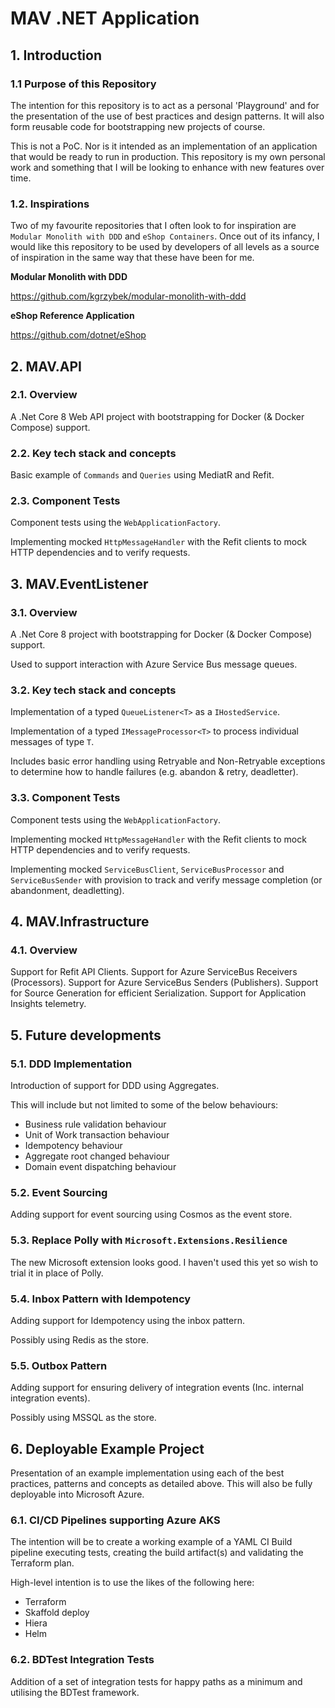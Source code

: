 # MAV .NET Application

## 1. Introduction

### 1.1 Purpose of this Repository

The intention for this repository is to act as a personal 'Playground' and for the presentation of the use of best practices and design patterns. It will also form reusable code for bootstrapping new projects of course.

This is not a PoC. Nor is it intended as an implementation of an application that would be ready to run in production. This repository is my own personal work and something that I will be looking to enhance with new features over time.

### 1.2. Inspirations

Two of my favourite repositories that I often look to for inspiration are `Modular Monolith with DDD` and `eShop Containers`. Once out of its infancy, I would like this repository to be used by developers of all levels as a source of inspiration in the same way that these have been for me.

**Modular Monolith with DDD**

https://github.com/kgrzybek/modular-monolith-with-ddd

**eShop Reference Application**

https://github.com/dotnet/eShop

## 2. MAV.API

### 2.1. Overview

A .Net Core 8 Web API project with bootstrapping for Docker (& Docker Compose) support.

### 2.2. Key tech stack and concepts

Basic example of `Commands` and `Queries` using MediatR and Refit.

### 2.3. Component Tests

Component tests using the `WebApplicationFactory`.

Implementing mocked `HttpMessageHandler` with the Refit clients to mock HTTP dependencies and to verify requests.

## 3. MAV.EventListener

### 3.1. Overview

A .Net Core 8 project with bootstrapping for Docker (& Docker Compose) support.

Used to support interaction with Azure Service Bus message queues.

### 3.2. Key tech stack and concepts

Implementation of a typed `QueueListener<T>` as a `IHostedService`.

Implementation of a typed `IMessageProcessor<T>` to process individual messages of type `T`.

Includes basic error handling using Retryable and Non-Retryable exceptions to determine how to handle failures (e.g. abandon & retry, deadletter).

### 3.3. Component Tests

Component tests using the `WebApplicationFactory`.

Implementing mocked `HttpMessageHandler` with the Refit clients to mock HTTP dependencies and to verify requests.

Implementing mocked `ServiceBusClient`, `ServiceBusProcessor` and `ServiceBusSender` with provision to track and verify message completion (or abandonment, deadletting).

## 4. MAV.Infrastructure

### 4.1. Overview

Support for Refit API Clients.
Support for Azure ServiceBus Receivers (Processors).
Support for Azure ServiceBus Senders (Publishers).
Support for Source Generation for efficient Serialization.
Support for Application Insights telemetry.

## 5. Future developments

### 5.1. DDD Implementation

Introduction of support for DDD using Aggregates.

This will include but not limited to some of the below behaviours:

 - Business rule validation behaviour
 - Unit of Work transaction behaviour
 - Idempotency behaviour
 - Aggregate root changed behaviour
 - Domain event dispatching behaviour

### 5.2. Event Sourcing

Adding support for event sourcing using Cosmos as the event store.

### 5.3. Replace Polly with `Microsoft.Extensions.Resilience`

The new Microsoft extension looks good. I haven't used this yet so wish to trial it in place of Polly.

### 5.4. Inbox Pattern with Idempotency

Adding support for Idempotency using the inbox pattern.

Possibly using Redis as the store.

### 5.5. Outbox Pattern

Adding support for ensuring delivery of integration events (Inc. internal integration events).

Possibly using MSSQL as the store.

## 6. Deployable Example Project

Presentation of an example implementation using each of the best practices, patterns and concepts as detailed above. This will also be fully deployable into Microsoft Azure.

### 6.1. CI/CD Pipelines supporting Azure AKS

The intention will be to create a working example of a YAML CI Build pipeline executing tests, creating the build artifact(s) and validating the Terraform plan.

High-level intention is to use the likes of the following here:
 - Terraform
 - Skaffold deploy
 - Hiera
 - Helm

### 6.2. BDTest Integration Tests

Addition of a set of integration tests for happy paths as a minimum and utilising the BDTest framework.
